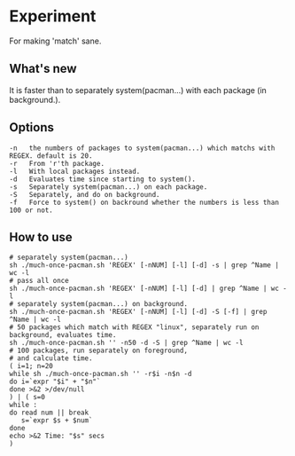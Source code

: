 # Experiment
  For making 'match' sane.

## What's new
  It is faster than to separately system(pacman...) with each package (in background.).

## Options
    -n   the numbers of packages to system(pacman...) which matchs with REGEX. default is 20.
    -r   From 'r'th package.
    -l   With local packages instead.
    -d   Evaluates time since starting to system().
    -s   Separately system(pacman...) on each package.
    -S   Separately, and do on background.
    -f   Force to system() on backround whether the numbers is less than 100 or not.

## How to use
    # separately system(pacman...)
    sh ./much-once-pacman.sh 'REGEX' [-nNUM] [-l] [-d] -s | grep ^Name | wc -l
    # pass all once
    sh ./much-once-pacman.sh 'REGEX' [-nNUM] [-l] [-d] | grep ^Name | wc -l
    # separately system(pacman...) on background.
    sh ./much-once-pacman.sh 'REGEX' [-nNUM] [-l] [-d] -S [-f] | grep ^Name | wc -l
    # 50 packages which match with REGEX "linux", separately run on background, evaluates time.
    sh ./much-once-pacman.sh '' -n50 -d -S | grep ^Name | wc -l
    # 100 packages, run separately on foreground,
    # and calculate time.
    ( i=1; n=20
    while sh ./much-once-pacman.sh '' -r$i -n$n -d
    do i=`expr "$i" + "$n"`
    done >&2 >/dev/null
    ) | ( s=0
    while :
    do read num || break
       s=`expr $s + $num`
    done
    echo >&2 Time: "$s" secs
    )
